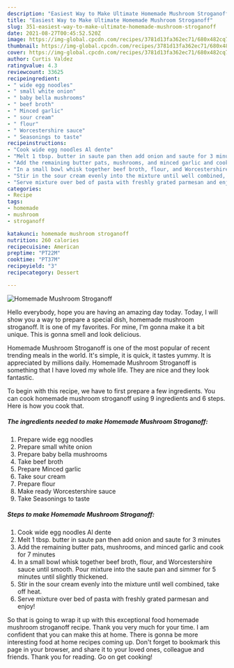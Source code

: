 ```yaml
---
description: "Easiest Way to Make Ultimate Homemade Mushroom Stroganoff"
title: "Easiest Way to Make Ultimate Homemade Mushroom Stroganoff"
slug: 351-easiest-way-to-make-ultimate-homemade-mushroom-stroganoff
date: 2021-08-27T00:45:52.520Z
image: https://img-global.cpcdn.com/recipes/3781d13fa362ec71/680x482cq70/homemade-mushroom-stroganoff-recipe-main-photo.jpg
thumbnail: https://img-global.cpcdn.com/recipes/3781d13fa362ec71/680x482cq70/homemade-mushroom-stroganoff-recipe-main-photo.jpg
cover: https://img-global.cpcdn.com/recipes/3781d13fa362ec71/680x482cq70/homemade-mushroom-stroganoff-recipe-main-photo.jpg
author: Curtis Valdez
ratingvalue: 4.3
reviewcount: 33625
recipeingredient:
- " wide egg noodles"
- " small white onion"
- " baby bella mushrooms"
- " beef broth"
- " Minced garlic"
- " sour cream"
- " flour"
- " Worcestershire sauce"
- " Seasonings to taste"
recipeinstructions:
- "Cook wide egg noodles Al dente"
- "Melt 1 tbsp. butter in saute pan then add onion and saute for 3 minutes"
- "Add the remaining butter pats, mushrooms, and minced garlic and cook for 7 minutes"
- "In a small bowl whisk together beef broth, flour, and Worcestershire sauce until smooth. Pour mixture into the saute pan and simmer for 5 minutes until slightly thickened."
- "Stir in the sour cream evenly into the mixture until well combined, take off heat."
- "Serve mixture over bed of pasta with freshly grated parmesan and enjoy!"
categories:
- Recipe
tags:
- homemade
- mushroom
- stroganoff

katakunci: homemade mushroom stroganoff 
nutrition: 260 calories
recipecuisine: American
preptime: "PT22M"
cooktime: "PT37M"
recipeyield: "3"
recipecategory: Dessert

---
```



![Homemade Mushroom Stroganoff](https://img-global.cpcdn.com/recipes/3781d13fa362ec71/680x482cq70/homemade-mushroom-stroganoff-recipe-main-photo.jpg)

Hello everybody, hope you are having an amazing day today. Today, I will show you a way to prepare a special dish, homemade mushroom stroganoff. It is one of my favorites. For mine, I'm gonna make it a bit unique. This is gonna smell and look delicious.

Homemade Mushroom Stroganoff is one of the most popular of recent trending meals in the world. It's simple, it is quick, it tastes yummy. It is appreciated by millions daily. Homemade Mushroom Stroganoff is something that I have loved my whole life. They are nice and they look fantastic.




To begin with this recipe, we have to first prepare a few ingredients. You can cook homemade mushroom stroganoff using 9 ingredients and 6 steps. Here is how you cook that.

<!--inarticleads1-->

##### The ingredients needed to make Homemade Mushroom Stroganoff:

1. Prepare  wide egg noodles
1. Prepare  small white onion
1. Prepare  baby bella mushrooms
1. Take  beef broth
1. Prepare  Minced garlic
1. Take  sour cream
1. Prepare  flour
1. Make ready  Worcestershire sauce
1. Take  Seasonings to taste




<!--inarticleads2-->

##### Steps to make Homemade Mushroom Stroganoff:

1. Cook wide egg noodles Al dente
1. Melt 1 tbsp. butter in saute pan then add onion and saute for 3 minutes
1. Add the remaining butter pats, mushrooms, and minced garlic and cook for 7 minutes
1. In a small bowl whisk together beef broth, flour, and Worcestershire sauce until smooth. Pour mixture into the saute pan and simmer for 5 minutes until slightly thickened.
1. Stir in the sour cream evenly into the mixture until well combined, take off heat.
1. Serve mixture over bed of pasta with freshly grated parmesan and enjoy!




So that is going to wrap it up with this exceptional food homemade mushroom stroganoff recipe. Thank you very much for your time. I am confident that you can make this at home. There is gonna be more interesting food at home recipes coming up. Don't forget to bookmark this page in your browser, and share it to your loved ones, colleague and friends. Thank you for reading. Go on get cooking!

